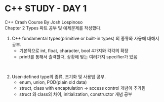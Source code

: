 # C++ STUDY - DAY 1
C++ Crash Course By Josh Lospinoso  
Chapter 2 Types 파트 공부 및 예제문제를 작성했다.
<br>

1. C++ fundamental types(primitive or built-in types) 의 종류와 사용에 대해서 공부.
    - 기본적으로 int, float, character, bool 4가지와 각각의 확장 
    - printf를 통해서 출력할때, 상황에 맞는 여러가지 specifier가 있음  

<br>

2. User-defined type의 종류, 초기화 및 사용법 공부.  
    - enum, union, POD(plain old data)
    - struct, class with encaptulation -> access control 개념이 추가됨
    - struct 와 class의 차이, initialization, constructor 개념 공부

